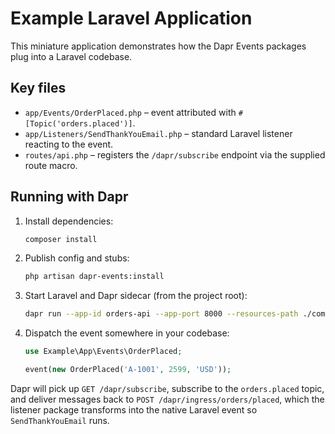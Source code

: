 # Example Laravel Application

This miniature application demonstrates how the Dapr Events packages plug into a Laravel codebase.

## Key files

- `app/Events/OrderPlaced.php` – event attributed with `#[Topic('orders.placed')]`.
- `app/Listeners/SendThankYouEmail.php` – standard Laravel listener reacting to the event.
- `routes/api.php` – registers the `/dapr/subscribe` endpoint via the supplied route macro.

## Running with Dapr

1. Install dependencies:

   ```bash
   composer install
   ```

2. Publish config and stubs:

   ```bash
   php artisan dapr-events:install
   ```

3. Start Laravel and Dapr sidecar (from the project root):

   ```bash
   dapr run --app-id orders-api --app-port 8000 --resources-path ./components php artisan serve
   ```

4. Dispatch the event somewhere in your codebase:

   ```php
   use Example\App\Events\OrderPlaced;

   event(new OrderPlaced('A-1001', 2599, 'USD'));
   ```

Dapr will pick up `GET /dapr/subscribe`, subscribe to the `orders.placed` topic, and deliver messages back to `POST /dapr/ingress/orders/placed`, which the listener package transforms into the native Laravel event so `SendThankYouEmail` runs.
